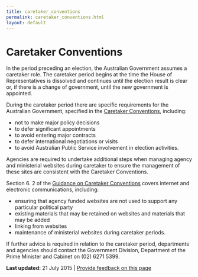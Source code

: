 ```yaml
---
title: caretaker_conventions
permalink: caretaker_conventions.html
layout: default
---
```

Caretaker Conventions
=====================

In the period preceding an election, the Australian Government assumes a caretaker role. The caretaker period begins at the time the House of Representatives is dissolved and continues until the election result is clear or, if there is a change of government, until the new government is appointed.

During the caretaker period there are specific requirements for the Australian Government, specified in the [Caretaker Conventions](http://www.dpmc.gov.au/pmc/publication/guidance-caretaker-conventions), including:

-   not to make major policy decisions
-   to defer significant appointments
-   to avoid entering major contracts
-   to defer international negotiations or visits
-   to avoid Australian Public Service involvement in election activities.

Agencies are required to undertake additional steps when managing agency and ministerial websites during caretaker to ensure the management of these sites are consistent with the Caretaker Conventions.

Section 6. 2 of the [Guidance on Caretaker Conventions](http://www.dpmc.gov.au/pmc/publication/guidance-caretaker-conventions) covers internet and electronic communications, including:

-   ensuring that agency funded websites are not used to support any particular political party
-   existing materials that may be retained on websites and materials that may be added
-   linking from websites
-   maintenance of ministerial websites during caretaker periods.

If further advice is required in relation to the caretaker period, departments and agencies should contact the Government Division, Department of the Prime Minister and Cabinet on (02) 6271 5399.

**Last updated:** 21 July 2015 | [Provide feedback on this page](../feedback%3Furl_from=Caretaker%2520conventions.html)

 

